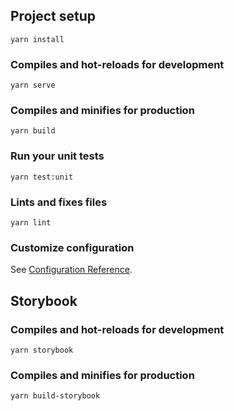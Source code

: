 ## Project setup
```
yarn install
```

### Compiles and hot-reloads for development
```
yarn serve
```

### Compiles and minifies for production
```
yarn build
```

### Run your unit tests
```
yarn test:unit
```

### Lints and fixes files
```
yarn lint
```

### Customize configuration
See [Configuration Reference](https://cli.vuejs.org/config/).


## Storybook

### Compiles and hot-reloads for development
```
yarn storybook
```

### Compiles and minifies for production
```
yarn build-storybook
```